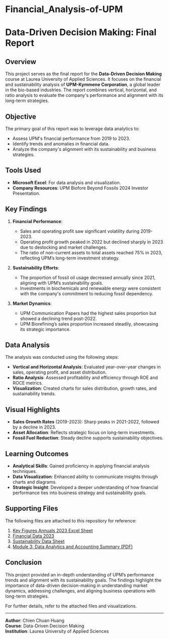 # Financial_Analysis-of-UPM
# Data-Driven Decision Making: Final Report

## Overview

This project serves as the final report for the **Data-Driven Decision Making** course at Laurea University of Applied Sciences. It focuses on the financial and sustainability analysis of **UPM-Kymmene Corporation**, a global leader in the bio-based industries. The report combines vertical, horizontal, and ratio analysis to evaluate the company's performance and alignment with its long-term strategies.

## Objective

The primary goal of this report was to leverage data analytics to:

- Assess UPM's financial performance from 2019 to 2023.
- Identify trends and anomalies in financial data.
- Analyze the company's alignment with its sustainability and business strategies.

## Tools Used

- **Microsoft Excel**: For data analysis and visualization.
- **Company Resources**: UPM Biofore Beyond Fossils 2024 Investor Presentation.

## Key Findings

1. **Financial Performance**:
   - Sales and operating profit saw significant volatility during 2019-2023.
   - Operating profit growth peaked in 2022 but declined sharply in 2023 due to destocking and market challenges.
   - The ratio of non-current assets to total assets reached 75% in 2023, reflecting UPM’s long-term investment strategy.

2. **Sustainability Efforts**:
   - The proportion of fossil oil usage decreased annually since 2021, aligning with UPM’s sustainability goals.
   - Investments in biochemicals and renewable energy were consistent with the company's commitment to reducing fossil dependency.

3. **Market Dynamics**:
   - UPM Communication Papers had the highest sales proportion but showed a declining trend post-2022.
   - UPM Biorefining’s sales proportion increased steadily, showcasing its strategic importance.

## Data Analysis

The analysis was conducted using the following steps:

- **Vertical and Horizontal Analysis**: Evaluated year-over-year changes in sales, operating profit, and asset distribution.
- **Ratio Analysis**: Assessed profitability and efficiency through ROE and ROCE metrics.
- **Visualization**: Created charts for sales distribution, growth rates, and sustainability trends.

## Visual Highlights

- **Sales Growth Rates** (2019-2023): Sharp peaks in 2021-2022, followed by a decline in 2023.
- **Asset Allocation**: Reflects strategic focus on long-term investments.
- **Fossil Fuel Reduction**: Steady decline supports sustainability objectives.

## Learning Outcomes

- **Analytical Skills**: Gained proficiency in applying financial analysis techniques.
- **Data Visualization**: Enhanced ability to communicate insights through charts and diagrams.
- **Strategic Insight**: Developed a deeper understanding of how financial performance ties into business strategy and sustainability goals.

## Supporting Files

The following files are attached to this repository for reference:

1. [Key Figures Annuals 2023 Excel Sheet](./Key_figures_annuals_23_excelsheet.xlsx)
2. [Financial Data 2023](./Financial_data_23.xls)
3. [Sustainability Data Sheet](./Sustainability_data_sheet.xls)
4. [Module 3: Data Analytics and Accounting Summary (PDF)](./Module%203%20Data%20analytics%20and%20accounting%20summary-Chien%20Chuan%20Huang.pdf)

## Conclusion

This project provided an in-depth understanding of UPM’s performance trends and alignment with its sustainability goals. The findings highlight the importance of data-driven decision-making in understanding market dynamics, addressing challenges, and aligning business operations with long-term strategies.

For further details, refer to the attached files and visualizations.

---

**Author**: Chien Chuan Huang  
**Course**: Data-Driven Decision Making  
**Institution**: Laurea University of Applied Sciences
